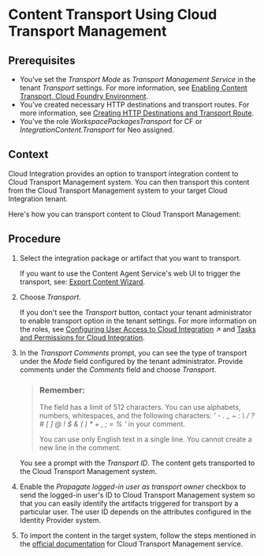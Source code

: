 <!-- loiod458b172b98d4112a08499541fddfc54 -->

# Content Transport Using Cloud Transport Management



<a name="loiod458b172b98d4112a08499541fddfc54__prereq_exq_kxw_rcb"/>

## Prerequisites

-   You've set the *Transport Mode* as *Transport Management Service* in the tenant *Transport* settings. For more information, see [Enabling Content Transport, Cloud Foundry Environment](enabling-content-transport-cloud-foundry-environment-452c677.md).
-   You've created necessary HTTP destinations and transport routes. For more information, see [Creating HTTP Destinations and Transport Route](creating-http-destinations-and-transport-route-94057be.md).
-   You've the role *WorkspacePackagesTransport* for CF or *IntegrationContent.Transport* for Neo assigned.




<a name="loiod458b172b98d4112a08499541fddfc54__context_uzq_c2x_ddb"/>

## Context

Cloud Integration provides an option to transport integration content to Cloud Transport Management system. You can then transport this content from the Cloud Transport Management system to your target Cloud Integration tenant.

Here's how you can transport content to Cloud Transport Management:



<a name="loiod458b172b98d4112a08499541fddfc54__steps_o4y_qdx_ddb"/>

## Procedure

1.  Select the integration package or artifact that you want to transport.

    If you want to use the Content Agent Service's web UI to trigger the transport, see: [Export Content Wizard](https://help.sap.com/docs/CONTENT_AGENT_SERVICE/ae1a4f2d150d468d9ff56e13f9898e07/b23677cfafeb47afad66530ff6a8c35d.html).

2.  Choose *Transport*.

    If you don't see the *Transport* button, contact your tenant administrator to enable transport option in the tenant settings. For more information on the roles, see [Configuring User Access to Cloud Integration](https://help.sap.com/viewer/368c481cd6954bdfa5d0435479fd4eaf/Cloud/en-US/ed6033b2eabe4a64a20cce1e6076bacf.html "Create and modify application roles and assign users to these roles.") :arrow_upper_right: and [Tasks and Permissions for Cloud Integration](../60-Security/tasks-and-permissions-for-cloud-integration-556d557.md).

3.  In the *Transport Comments* prompt, you can see the type of transport under the *Mode* field configured by the tenant administrator. Provide comments under the *Comments* field and choose *Transport*.

    > ### Remember:  
    > The field has a limit of 512 characters. You can use alphabets, numbers, whitespaces, and the following characters: *' - . \_ ~ : \\ / ? \# \[ \] @ ! $ & \( \) \* + , ; = % '* in your comment.
    > 
    > You can use only English text in a single line. You cannot create a new line in the comment.

    You see a prompt with the *Transport ID*. The content gets transported to the Cloud Transport Management system.

4.  Enable the *Propagate logged-in user as transport owner* checkbox to send the logged-in user's ID to Cloud Transport Management system so that you can easily identify the artifacts triggered for transport by a particular user. The user ID depends on the attributes configured in the Identity Provider system.

5.  To import the content in the target system, follow the steps mentioned in the [official documentation](https://help.sap.com/viewer/7f7160ec0d8546c6b3eab72fb5ad6fd8/Cloud/en-US/d2005d5d2fc346b98eff7146107243fc.html) for Cloud Transport Management service.


